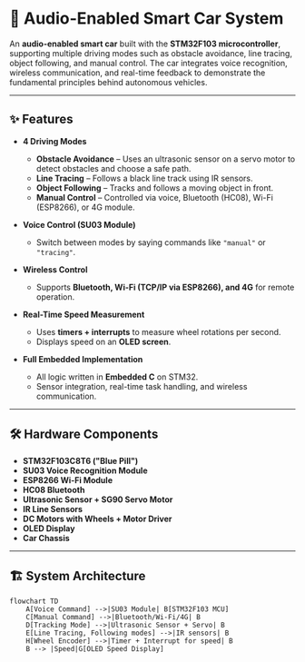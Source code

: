 # 🚗 Audio-Enabled Smart Car System

An **audio-enabled smart car** built with the **STM32F103 microcontroller**, supporting multiple driving modes such as obstacle avoidance, line tracing, object following, and manual control. The car integrates voice recognition, wireless communication, and real-time feedback to demonstrate the fundamental principles behind autonomous vehicles.

---

## ✨ Features

- **4 Driving Modes**
  - **Obstacle Avoidance** – Uses an ultrasonic sensor on a servo motor to detect obstacles and choose a safe path.
  - **Line Tracing** – Follows a black line track using IR sensors.
  - **Object Following** – Tracks and follows a moving object in front.
  - **Manual Control** – Controlled via voice, Bluetooth (HC08), Wi-Fi (ESP8266), or 4G module.

- **Voice Control (SU03 Module)**
  - Switch between modes by saying commands like `"manual"` or `"tracing"`.

- **Wireless Control**
  - Supports **Bluetooth, Wi-Fi (TCP/IP via ESP8266), and 4G** for remote operation.

- **Real-Time Speed Measurement**
  - Uses **timers + interrupts** to measure wheel rotations per second.
  - Displays speed on an **OLED screen**.

- **Full Embedded Implementation**
  - All logic written in **Embedded C** on STM32.
  - Sensor integration, real-time task handling, and wireless communication.

---

## 🛠️ Hardware Components

- **STM32F103C8T6 ("Blue Pill")**
- **SU03 Voice Recognition Module**
- **ESP8266 Wi-Fi Module**
- **HC08 Bluetooth**
- **Ultrasonic Sensor + SG90 Servo Motor**
- **IR Line Sensors**
- **DC Motors with Wheels + Motor Driver**
- **OLED Display**
- **Car Chassis**

---

## 🏗️ System Architecture

```mermaid
flowchart TD
    A[Voice Command] -->|SU03 Module| B[STM32F103 MCU]
    C[Manual Command] -->|Bluetooth/Wi-Fi/4G| B
    D[Tracking Mode] -->|Ultrasonic Sensor + Servo| B
    E[Line Tracing, Following modes] -->|IR sensors| B
    H[Wheel Encoder] -->|Timer + Interrupt for speed| B
    B --> |Speed|G[OLED Speed Display]
```
